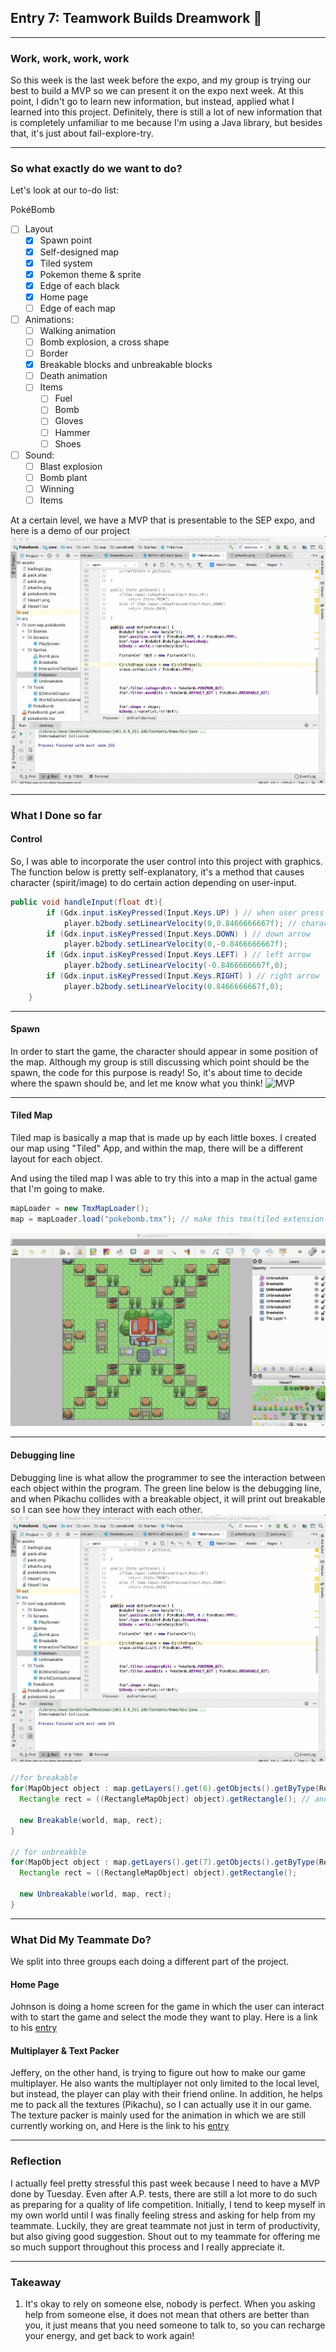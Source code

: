 
## Entry 7: Teamwork Builds Dreamwork :100:
---

### Work, work, work, work

So this week is the last week before the expo, and my group is trying our best to build a MVP so we can present it on the expo next week. At this point, I didn't go to learn new information, but instead, applied what I learned into this project. Definitely, there is still a lot of new information that is completely unfamiliar to me because I'm using a Java library, but besides that, it's just about fail-explore-try.


---

### So what exactly do we want to do?

Let's look at our to-do list:

PokéBomb
- [ ] Layout
  + [X] Spawn point
  + [X] Self-designed map
  + [X] Tiled system
  + [X] Pokemon theme & sprite
  + [X] Edge of each black
  + [X] Home page
  + [ ] Edge of each map

- [ ] Animations:
  + [ ] Walking animation
  + [ ] Bomb explosion, a cross shape
  + [ ] Border
  + [X] Breakable blocks and unbreakable blocks
  + [ ] Death animation
  + [ ] Items
    + [ ] Fuel
    + [ ] Bomb
    + [ ] Gloves
    + [ ] Hammer
    + [ ] Shoes

- [ ] Sound:
  + [ ] Blast explosion
  + [ ] Bomb plant
  + [ ] Winning 
  + [ ] Items
  
At a certain level, we have a MVP that is presentable to the SEP expo, and here is a demo of our project
![MVP](../mvp/mvp.gif)

---

### What I Done so far

#### Control
So, I was able to incorporate the user control into this project with graphics. The function below is pretty self-explanatory, it's a method that causes character (spirit/image) to do certain action depending on user-input.


```java
public void handleInput(float dt){
        if (Gdx.input.isKeyPressed(Input.Keys.UP) ) // when user press on up arrow
            player.b2body.setLinearVelocity(0,0.8466666667f); // character will move at velocity of 1pixel per second
        if (Gdx.input.isKeyPressed(Input.Keys.DOWN) ) // down arrow
            player.b2body.setLinearVelocity(0,-0.8466666667f);
        if (Gdx.input.isKeyPressed(Input.Keys.LEFT) ) // left arrow
            player.b2body.setLinearVelocity(-0.8466666667f,0);
        if (Gdx.input.isKeyPressed(Input.Keys.RIGHT) ) // right arrow
            player.b2body.setLinearVelocity(0.8466666667f,0);
    }
```
---

#### Spawn
In order to start the game, the character should appear in some position of the map. Although my group is still discussing which point should be the spawn, the code for this purpose is ready! So, it's about time to decide where the spawn should be, and let me know what you think!
![MVP](../mvp/spawn.gif)

---

#### Tiled Map
Tiled map is basically a map that is made up by each little boxes. I created our map using "Tiled" App, and within the map, there will be a different layout for each object.

And using the tiled map I was able to try this into a map in the actual game that I'm going to make.

```java
mapLoader = new TmxMapLoader();
map = mapLoader.load("pokebomb.tmx"); // make this tmx(tiled extension file) as the map of the game
```

![map](../mvp/tiled.gif)

---

#### Debugging line
Debugging line is what allow the programmer to see the interaction between each object within the program. The green line below is the debugging line, and when Pikachu collides with a breakable object, it will print out breakable so I can see how they interact with each other.
![MVP](../mvp/mvp.gif)

```java
//for breakable
for(MapObject object : map.getLayers().get(6).getObjects().getByType(RectangleMapObject.class)) { // get the outline of layer 5 on Tiled map
  Rectangle rect = ((RectangleMapObject) object).getRectangle(); // and draw the outline

  new Breakable(world, map, rect);
}

// for unbreakble
for(MapObject object : map.getLayers().get(7).getObjects().getByType(RectangleMapObject.class)) {
  Rectangle rect = ((RectangleMapObject) object).getRectangle();

  new Unbreakable(world, map, rect);
}

```

---
### What Did My Teammate Do?

We split into three groups each doing a different part of the project.

#### Home Page
Johnson is doing a home screen for the game in which the user can interact with to start the game and select the mode they want to play. Here is a link to his [entry](https://github.com/johnsonw6558/independent_study-java/blob/master/entries/entry7.md)

#### Multiplayer & Text Packer
Jeffery, on the other hand, is trying to figure out how to make our game multiplayer. He also wants the multiplayer not only limited to the local level, but instead, the player can play with their friend online. In addition, he helps me to pack all the textures (Pikachu), so I can actually use it in our game. The texture packer is mainly used for the animation in which we are still currently working on, and Here is the link to his [entry](https://github.com/Jeffreyg2240/Independent-Study-Java/blob/master/entries/Entry_7.md)

---
### Reflection
I actually feel pretty stressful this past week because I need to have a MVP done by Tuesday. Even after A.P. tests, there are still a lot more to do such as preparing for a quality of life competition. Initially, I tend to keep myself in my own world until I was finally feeling stress and asking for help from my teammate. Luckily, they are great teammate not just in term of productivity, but also giving good suggestion. Shout out to my teammate for offering me so much support throughout this process and I really appreciate it.

---
### Takeaway
1. It's okay to rely on someone else, nobody is perfect. When you asking help from someone else, it does not mean that others are better than you, it just means that you need someone to talk to, so you can recharge your energy, and get back to work again!














